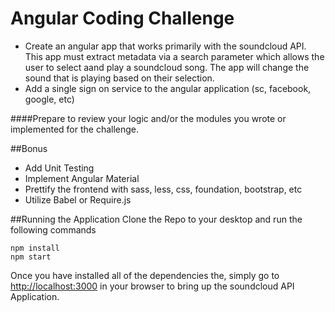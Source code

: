 # Angular Coding Challenge

- Create an angular app that works primarily with the soundcloud API. This app must extract metadata via a search parameter which allows the user to select aand play a soundcloud song. The app will change the sound that is playing based on their selection. 
- Add a single sign on service to the angular application (sc, facebook, google, etc)

####Prepare to review your logic and/or the modules you wrote or implemented for the challenge. 

##Bonus
- Add Unit Testing
- Implement Angular Material 
- Prettify the frontend with sass, less, css, foundation, bootstrap, etc
- Utilize Babel or Require.js

##Running the Application
Clone the Repo to your desktop and run the following commands

```
npm install
npm start
```
Once you have installed all of the dependencies the, simply go to [http://localhost:3000](http://localhost:3000) in your browser to bring up the soundcloud API Application.